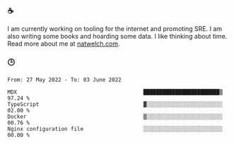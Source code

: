### ☕

I am currently working on tooling for the internet and promoting SRE. I am also writing some books and hoarding some data. I like thinking about time. Read more about me at [natwelch.com](https://natwelch.com).

### 🕒

<!--START_SECTION:waka-->

```text
From: 27 May 2022 - To: 03 June 2022

MDX                                        ████████████████████████▒   97.24 %
TypeScript                                 ▓░░░░░░░░░░░░░░░░░░░░░░░░   02.00 %
Docker                                     ▒░░░░░░░░░░░░░░░░░░░░░░░░   00.76 %
Nginx configuration file                   ░░░░░░░░░░░░░░░░░░░░░░░░░   00.00 %
```

<!--END_SECTION:waka-->
